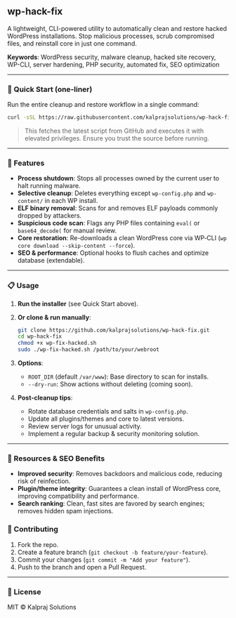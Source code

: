 ## wp-hack-fix

A lightweight, CLI-powered utility to automatically clean and restore hacked WordPress installations. Stop malicious processes, scrub compromised files, and reinstall core in just one command.

**Keywords**: WordPress security, malware cleanup, hacked site recovery, WP-CLI, server hardening, PHP security, automated fix, SEO optimization

---

### 🚀 Quick Start (one‑liner)

Run the entire cleanup and restore workflow in a single command:

```bash
curl -sSL https://raw.githubusercontent.com/kalprajsolutions/wp-hack-fix/main/wp-fix-hacked.sh | sudo bash
```

> This fetches the latest script from GitHub and executes it with elevated privileges. Ensure you trust the source before running.

---

### 🔧 Features

* **Process shutdown**: Stops all processes owned by the current user to halt running malware.
* **Selective cleanup**: Deletes everything except `wp-config.php` and `wp-content/` in each WP install.
* **ELF binary removal**: Scans for and removes ELF payloads commonly dropped by attackers.
* **Suspicious code scan**: Flags any PHP files containing `eval(` or `base64_decode(` for manual review.
* **Core restoration**: Re-downloads a clean WordPress core via WP‑CLI (`wp core download --skip-content --force`).
* **SEO & performance**: Optional hooks to flush caches and optimize database (extendable).

---

### 📋 Usage

1. **Run the installer** (see Quick Start above).

2. **Or clone & run manually**:

   ```bash
   git clone https://github.com/kalprajsolutions/wp-hack-fix.git
   cd wp-hack-fix
   chmod +x wp-fix-hacked.sh
   sudo ./wp-fix-hacked.sh /path/to/your/webroot
   ```

3. **Options**:

   * `ROOT_DIR` (default `/var/www`): Base directory to scan for installs.
   * `--dry-run`: Show actions without deleting (coming soon).

4. **Post‑cleanup tips**:

   * Rotate database credentials and salts in `wp-config.php`.
   * Update all plugins/themes and core to latest versions.
   * Review server logs for unusual activity.
   * Implement a regular backup & security monitoring solution.

---

### 🔗 Resources & SEO Benefits

* **Improved security**: Removes backdoors and malicious code, reducing risk of reinfection.
* **Plugin/theme integrity**: Guarantees a clean install of WordPress core, improving compatibility and performance.
* **Search ranking**: Clean, fast sites are favored by search engines; removes hidden spam injections.

### 🤝 Contributing

1. Fork the repo.
2. Create a feature branch (`git checkout -b feature/your-feature`).
3. Commit your changes (`git commit -m "Add your feature"`).
4. Push to the branch and open a Pull Request.

---

### 📄 License

MIT © Kalpraj Solutions
